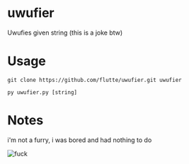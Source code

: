# uwufier
Uwufies given string (this is a joke btw)

# Usage
```
git clone https://github.com/flutte/uwufier.git uwufier
```
```
py uwufier.py [string]
```

# Notes
i'm not a furry, i was bored and had nothing to do

![fuck](https://cdn.discordapp.com/attachments/619184266978525207/707110149772541953/unknown.png)
